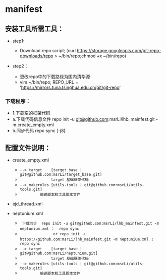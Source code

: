 # manifest

## 安装工具所需工具：
* step1:
   * Download repo script; (curl https://storage.googleapis.com/git-repo-downloads/repo > ~/bin/repo;chmod +x ~/bin/repo)

* step2：
   * 更改repo中的下载路径为国内清华源
   * vim ~/bin/repo;   REPO_URL = 'https://mirrors.tuna.tsinghua.edu.cn/git/git-repo'
 
### 下载程序：
* 1.下载空的框架代码
* a.下载代码信息文件
    repo init -u git@github.com:msrLi/lhb_mainfest.git -m create_empty.xml      
* b.同步代码
    repo sync [-j8] 



## 配置文件说明：

* create_empty.xml 
   * `--> target    [target_base | git@github.com:msrLi/target_base.git]`
   * `              target 基础框架代码`
   * `--> makerules [utils-tools | git@github.com:msrLi/utils-tools.git]`
   * `         编译脚本和工具脚本文件`
* ejd_thread.xml

* neptunium.xml
     * ` 下载同步  repo init -u git@github.com:msrLi/lhb_mainfest.git -m neptunium.xml ；  repo sync`
     * `               or repo init -u https://github.com:msrLi/lhb_mainfest.git -m neptunium.xml ；  repo sync`
     * `--> target    [target_base | git@github.com:msrLi/neptunium.git]`
     * `              target 基础框架代码`
     * `--> makerules [utils-tools | git@github.com:msrLi/utils-tools.git]`
     * `         编译脚本和工具脚本文件`
